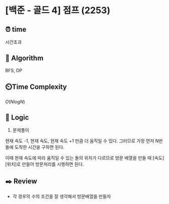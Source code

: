 # [백준 - 골드 4] 점프 (2253)
 
## ⏰  **time**

시간초과

## :pushpin: **Algorithm**

BFS, DP

## ⏲️**Time Complexity**

$O(NlogN)$

## :round_pushpin: **Logic**
1. 문제풀이

현재 속도 -1, 현재 속도, 현재 속도 +1 만큼 더 움직일 수 있다. 그러므로 가장 먼저 N번 돌에 도착한 시간을 구하면 된다.

이때 현재 속도에 따라 움직일 수 있는 돌의 위치가 다르므로 방문 배열을 만들 때 [속도][위치]로 만들어 방문처리를 시행하면 된다.


## :black_nib: **Review**
- 각 경우의 수의 조건을 잘 생각해서 방문배열을 만들자